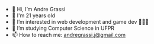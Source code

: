 - 👋 Hi, I’m Andre Grassi
- 🎂 I'm 21 years old
- 👀 I’m interested in web development and game dev 👨🏼‍💻
- 🌱 I’m studying Computer Science in UFPR
- 📫 How to reach me: andregrassi.j@gmail.com 
<!---
Andre-Grassi/Andre-Grassi is a ✨ special ✨ repository because its `README.md` (this file) appears on your GitHub profile.
You can click the Preview link to take a look at your changes.
--->
